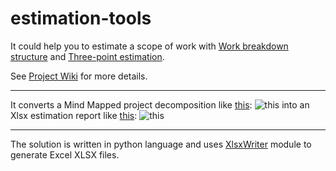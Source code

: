 # estimation-tools


It could help you to estimate a scope of work with [Work breakdown structure](https://en.wikipedia.org/wiki/Work_breakdown_structure "Work breakdown structure") and [Three-point estimation](https://en.wikipedia.org/wiki/Three-point_estimation "Three-point estimation").

See [Project Wiki](https://github.com/zhuj/estimation-tools/wiki "Wiki") for more details.

*** 

It converts a Mind Mapped project decomposition like [this](https://github.com/zhuj/estimation-tools/raw/master/example/Estimation%20Tool.xmind): ![this](https://github.com/zhuj/estimation-tools/raw/master/example/Estimation%20Tool.xmind.png "The MindMap decomposition screenshot")
into an Xlsx estimation report like [this](https://github.com/zhuj/estimation-tools/raw/master/example/Estimation%20Tool.mm.f.xlsx "The report"): ![this](https://github.com/zhuj/estimation-tools/raw/master/example/Estimation%20Tool.mm.xlsx.png "The report screenshot")

***

The solution is written in python language and uses [XlsxWriter](http://xlsxwriter.readthedocs.io/) module to generate Excel XLSX files.
